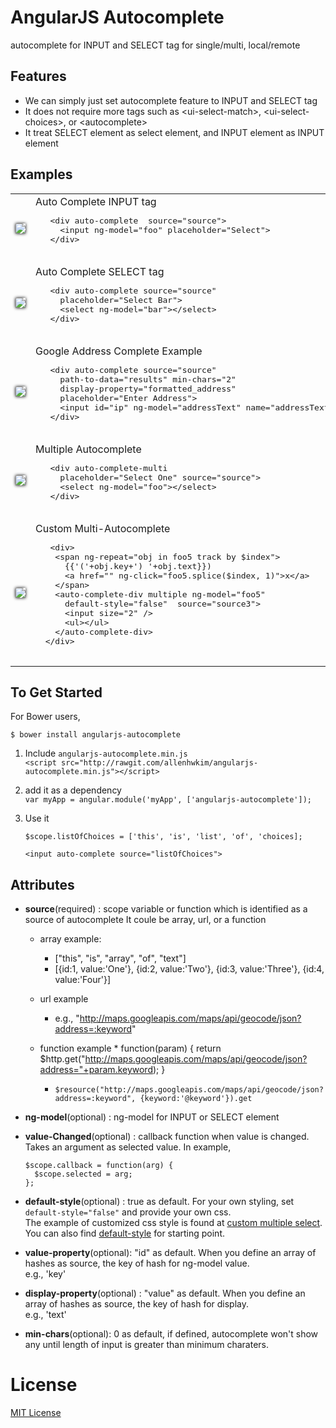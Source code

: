 AngularJS Autocomplete
======================
autocomplete for INPUT and SELECT tag for single/multi, local/remote



Features
--------

  * We can simply just set autocomplete feature to INPUT and SELECT tag
  * It does not require more tags such as &lt;ui-select-match>, &lt;ui-select-choices>, or &lt;autocomplete>
  * It treat SELECT element as select element, and INPUT element as INPUT element

Examples
----------
<table>
<tr>
 <td>
  <a href="http://rawgit.com/allenhwkim/angularjs-autocomplete/master/test/autocomplete.single.html">
   <img style="box-shadow:0 0 5px #000" src="http://imgur.com/pNye3wo.png" />
  </a>
 <td>
  Auto Complete INPUT tag
  <pre>
   &lt;div auto-complete  source="source">
     &lt;input ng-model="foo" placeholder="Select">
   &lt;/div>
  </pre>
 </td>
</tr>
<tr>
 <td>
  <a href="http://rawgit.com/allenhwkim/angularjs-autocomplete/master/test/autocomplete.single.html">
   <img style="box-shadow:0 0 5px #000" src="http://i.imgur.com/B30s4vN.png" />
  </a>
 <td>
  Auto Complete SELECT tag
  <pre>
   &lt;div auto-complete source="source" 
     placeholder="Select Bar">
     &lt;select ng-model="bar">&lt;/select>
   &lt;/div>
  </pre>
 </td>
</tr>
<tr>
 <td>
  <a href="http://rawgit.com/allenhwkim/angularjs-autocomplete/master/test/autocomplete.remote.html">
   <img style="box-shadow:0 0 5px #000" src="http://i.imgur.com/eYiaGAJ.png" />
  </a>
 <td>
  Google Address Complete Example
  <pre>
   &lt;div auto-complete source="source" 
     path-to-data="results" min-chars="2"
     display-property="formatted_address" 
     placeholder="Enter Address">
     &lt;input id="ip" ng-model="addressText" name="addressText">
   &lt;/div>
  </pre>
 </td>
</tr>
<tr>
 <td>
  <a href="http://rawgit.com/allenhwkim/angularjs-autocomplete/master/test/autocomplete.multi.html">
   <img style="box-shadow:0 0 5px #000" src="http://i.imgur.com/5rwjTaG.png" />
  </a>
 <td>
  Multiple Autocomplete
  <pre>
   &lt;div auto-complete-multi 
     placeholder="Select One" source="source"> 
     &lt;select ng-model="foo">&lt;/select>
   &lt;/div>
  </pre>
 </td>
</tr>
<tr>
 <td>
  <a href="http://rawgit.com/allenhwkim/angularjs-autocomplete/master/test/autocomplete.multi.custom.html">
   <img style="box-shadow:0 0 5px #000" src="http://i.imgur.com/Iq3RbcR.png" />
  </a>
 <td>
  Custom Multi-Autocomplete
  <pre>
   &lt;div>
    &lt;span ng-repeat="obj in foo5 track by $index">
      {{'('+obj.key+') '+obj.text}})
      &lt;a href="" ng-click="foo5.splice($index, 1)">x&lt;/a>
    &lt;/span>
    &lt;auto-complete-div multiple ng-model="foo5"
      default-style="false"  source="source3">
      &lt;input size="2" />
      &lt;ul>&lt;/ul>
    &lt;/auto-complete-div>
  &lt;/div>
  </pre>
 </td>
</tr>
</table>

To Get Started
--------------

For Bower users, 

  `$ bower install angularjs-autocomplete`

1. Include `angularjs-autocomplete.min.js`  
    `<script src="http://rawgit.com/allenhwkim/angularjs-autocomplete.min.js"></script>`

2. add it as a dependency  
    `var myApp = angular.module('myApp', ['angularjs-autocomplete']);`

3. Use it  

    `$scope.listOfChoices = ['this', 'is', 'list', 'of', 'choices];`

    `<input auto-complete source="listOfChoices">`


Attributes
--------

  * **source**(required) : scope variable or function which is identified as a source of autocomplete
    It coule be array, url, or a function

    * array example: 
      *  ["this", "is", "array", "of", "text"]
      * [{id:1, value:'One'}, {id:2, value:'Two'}, {id:3, value:'Three'}, {id:4, value:'Four'}]

    * url example
      * e.g., "http://maps.googleapis.com/maps/api/geocode/json?address=:keyword"

    * function example
      *
          function(param) { 
            return $http.get("http://maps.googleapis.com/maps/api/geocode/json?address="+param.keyword);
          }
      * `$resource("http://maps.googleapis.com/maps/api/geocode/json?address=:keyword", {keyword:'@keyword'}).get`

  * **ng-model**(optional) : ng-model for INPUT or SELECT element  
  * **value-Changed**(optional) : callback function when value is changed. Takes an argument as selected value.  In example,  

        $scope.callback = function(arg) {
          $scope.selected = arg;
        };

  * **default-style**(optional) : true as default. For your own styling, set `default-style="false"` and provide your own css.  
    The example of customized css style is found at [custom multiple select](https://rawgit.com/allenhwkim/angularjs-autocomplete/master/autocomplete.multi.custom.html).   
    You can also find [default-style](https://rawgit.com/allenhwkim/angularjs-autocomplete/master/default-style.css) for starting point.

  * **value-property**(optional): "id" as default. When you define an array of hashes as source, the key of hash for ng-model value.  
    e.g., 'key'
  * **display-property**(optional) : "value" as default. When you define an array of hashes as source, the key of hash for display.  
    e.g., 'text'
  * **min-chars**(optional): 0 as default, if defined, autocomplete won't show any until length of input is greater than minimum charaters.  


License
=======

  [MIT License](https://github.com/allenhwkim/angularjs-autocomplete/blob/master/LICENSE)
